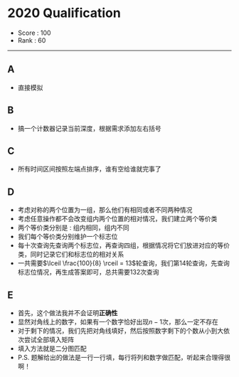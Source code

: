 # 2020 Qualification

-   Score : 100
-   Rank : 60

---

## A

- 直接模拟

## B

- 搞一个计数器记录当前深度，根据需求添加左右括号

## C

- 所有时间区间按照左端点排序，谁有空给谁就完事了

## D

-   考虑对称的两个位置为一组，那么他们有相同或者不同两种情况
-   考虑任意操作都不会改变组内两个位置的相对情况，我们建立两个等价类
-   两个等价类分别是 : 组内相同，组内不同
-   我们每个等价类分别维护一个标志位
-   每十次查询先查询两个标志位，再查询四组，根据情况将它们放进对应的等价类，同时记录它们和标志位的相对关系
-   一共需要$\lceil \frac{100}{8} \rceil = 13$轮查询，我们第$14$轮查询，先查询标志位情况，再生成答案即可，总共需要$132$次查询

## E

- 首先，这个做法我并不会证明**正确性**
- 显然对角线上的数字，如果有一个数字恰好出现$n - 1$次，那么一定不存在
- 对于剩下的情况，我们先把对角线填好，然后按照数字剩下的个数从小到大依次尝试全部填入矩阵
- 填入方法就是二分图匹配
- P.S. 题解给出的做法是一行一行填，每行将列和数字做匹配，听起来合理得很啊！